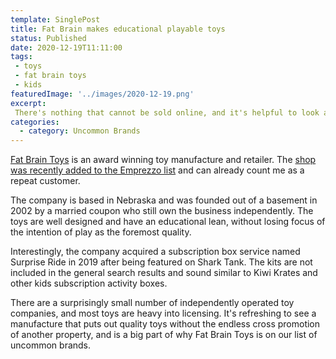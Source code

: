 ```yaml
---
template: SinglePost
title: Fat Brain makes educational playable toys  
status: Published
date: 2020-12-19T11:11:00
tags:
 - toys
 - fat brain toys
 - kids
featuredImage: '../images/2020-12-19.png'
excerpt:
 There's nothing that cannot be sold online, and it's helpful to look at some of the non-obvious products that are now sold online. Ruggable helps prove this point via their own success in selling rugs of all sizes via ecommerce.
categories:
  - category: Uncommon Brands
---
```

[Fat Brain Toys](https://www.fatbraintoys.com/) is an award winning toy manufacture and retailer. The [shop was recently added to the Emprezzo list](https://emprezzo.com/shops/fatbraintoys/) and can already count me as a repeat customer.

The company is based in Nebraska and was founded out of a basement in 2002 by a married coupon who still own the business independently. The toys are well designed and have an educational lean, without losing focus of the intention of play as the foremost quality.

Interestingly, the company acquired a subscription box service named Surprise Ride in 2019 after being featured on Shark Tank. The kits are not included in the general search results and sound similar to Kiwi Krates and other kids subscription activity boxes.

There are a surprisingly small number of independently operated toy companies, and most toys are heavy into licensing. It's refreshing to see a manufacture that puts out quality toys without the endless cross promotion of another property, and is a big part of why Fat Brain Toys is on our list of uncommon brands.
